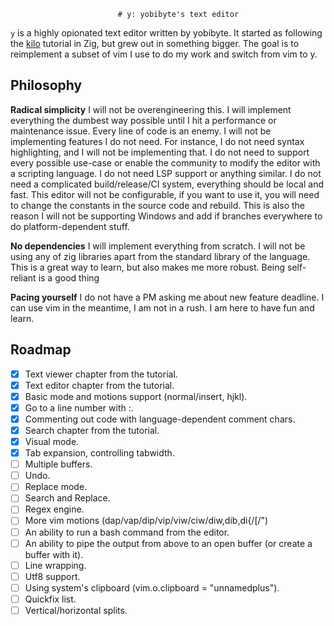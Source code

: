                             # y: yobibyte's text editor

`y` is a highly opionated text editor written by yobibyte.
It started as following the [kilo](https://viewsourcecode.org/snaptoken/kilo/index.html) tutorial in Zig, but grew out in something bigger.
The goal is to reimplement a subset of vim I use to do my work and switch from vim to y.

## Philosophy

**Radical simplicity**
I will not be overengineering this. 
I will implement everything the dumbest way possible until I hit a performance or maintenance issue.
Every line of code is an enemy.
I will not be implementing features I do not need.
For instance, I do not need syntax highlighting, and I will not be implementing that.
I do not need to support every possible use-case or enable the community to modify the editor with a scripting language.
I do not need LSP support or anything similar.
I do not need a complicated build/release/CI system, everything should be local and fast.
This editor will not be configurable, if you want to use it, you will need to change the constants in the source code and rebuild.
This is also the reason I will not be supporting Windows and add if branches everywhere to do platform-dependent stuff.

**No dependencies**
I will implement everything from scratch. I will not be using any of zig libraries apart from the standard library of the language.
This is a great way to learn, but also makes me more robust.
Being self-reliant is a good thing

**Pacing yourself**
I do not have a PM asking me about new feature deadline.
I can use vim in the meantime, I am not in a rush.
I am here to have fun and learn.

## Roadmap
- [x] Text viewer chapter from the tutorial.
- [x] Text editor chapter from the tutorial.
- [x] Basic mode and motions support (normal/insert, hjkl).
- [x] Go to a line number with :<line number>.
- [x] Commenting out code with language-dependent comment chars.
- [x] Search chapter from the tutorial.
- [x] Visual mode.
- [x] Tab expansion, controlling tabwidth.
- [ ] Multiple buffers.
- [ ] Undo.
- [ ] Replace mode.
- [ ] Search and Replace.
- [ ] Regex engine.
- [ ] More vim motions (dap/vap/dip/vip/viw/ciw/diw,dib,di{/[/")
- [ ] An ability to run a bash command from the editor.
- [ ] An ability to pipe the output from above to an open buffer (or create a buffer with it).
- [ ] Line wrapping.
- [ ] Utf8 support.
- [ ] Using system's clipboard (vim.o.clipboard = "unnamedplus").
- [ ] Quickfix list.
- [ ] Vertical/horizontal splits.
